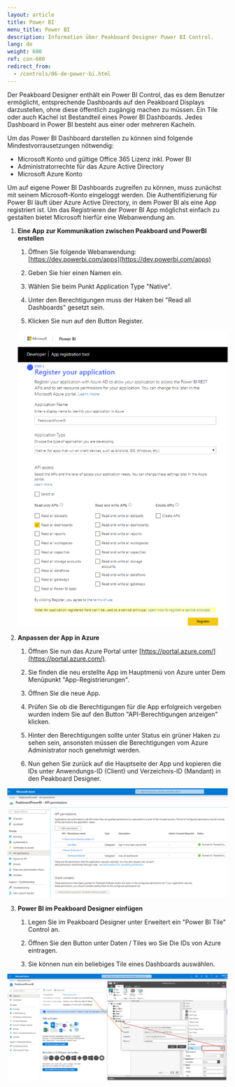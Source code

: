 ```yaml
---
layout: article
title: Power BI  
menu_title: Power BI
description: Information über Peakboard Designer Power BI Control.
lang: de
weight: 600
ref: con-600
redirect_from:
  - /controls/06-de-power-bi.html
---
```


Der Peakboard Designer enthält ein Power BI Control, das es dem Benutzer ermöglicht, entsprechende Dashboards auf den Peakboard Displays darzustellen, ohne diese öffentlich zugängig machen zu müssen. Ein Tile oder auch Kachel ist Bestandteil eines Power BI Dashboards. Jedes Dashboard in Power BI besteht aus einer oder mehreren Kacheln. 

Um das Power BI Dashboard darstellen zu können sind folgende Mindestvorrausetzungen nötwendig:

* Microsoft Konto und gültige Office 365 Lizenz inkl. Power BI
* Administratorrechte für das Azure Active Directory
* Microsoft Azure Konto

Um auf eigene Power BI Dashboards zugreifen zu können, muss zunächst mit seinem Microsoft-Konto eingeloggt werden. Die Authentifizierung für Power BI läuft über Azure Active Directory, in dem Power BI als eine App registriert ist.
Um das Registrieren der Power BI App möglichst einfach zu gestalten bietet Microsoft hierfür eine Webanwendung an.


1. **Eine App zur Kommunikation zwischen Peakboard und PowerBI erstellen**

    1. Öffnen Sie folgende Webanwendung: [https://dev.powerbi.com/apps](https://dev.powerbi.com/apps)

    2. Geben Sie hier einen Namen ein.

    3. Wählen Sie beim Punkt Application Type "Native".

    4. Unter den Berechtigungen muss der Haken bei "Read all Dashboards" gesetzt sein.

    5. Klicken Sie nun auf den Button Register. 

    ![image_1](/assets/images/Controls/Controls-Power/ControlsPowerBI01.png)


2. **Anpassen der App in Azure**

    1. Öffnen Sie nun das Azure Portal unter [https://portal.azure.com/](https://portal.azure.com/).

    2. Sie finden die neu erstellte App im Hauptmenü von Azure unter Dem Menüpunkt "App-Registrierungen".

    3. Öffnen Sie die neue App.

    4. Prüfen Sie ob die Berechtigungen für die App erfolgreich vergeben wurden indem Sie auf den Button "API-Berechtigungen anzeigen" klicken.

    5. Hinter den Berechtigungen sollte unter Status ein grüner Haken zu sehen sein, ansonsten müssen die Berechtigungen vom Azure Administrator noch genehmigt werden.

    6. Nun gehen Sie zurück auf die Hauptseite der App und kopieren die IDs unter Anwendungs-ID (Client) und Verzeichnis-ID (Mandant) in den Peakboard Designer.

![image_1](/assets/images/Controls/Controls-Power/ControlsPowerBI02.png)

3. **Power BI im Peakboard Designer einfügen**

    1. Legen Sie im Peakboard Designer unter Erweitert ein "Power BI Tile" Control an.

    2. Öffnen Sie den Button unter Daten / Tiles wo Sie Die IDs von Azure eintragen.

    3. Sie können nun ein beliebiges Tile eines Dashboards auswählen.


![image_1](/assets/images/Controls/Controls-Power/ControlsPowerBI03.png)
